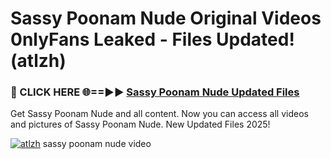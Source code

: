 # Sassy Poonam Nude Original Videos 0nlyFans Leaked - Files Updated! (atlzh)

<h3>🔴 CLICK HERE 🌐==►► <a href="https://tinyurl.com/4mcuefdz" rel="nofollow">Sassy Poonam Nude Updated Files</a></h3>

Get Sassy Poonam Nude and all content. Now you can access all videos and pictures of Sassy Poonam Nude. New Updated Files 2025!

[![atlzh](https://i.imgur.com/StAQSOY.gif)](https://tinyurl.com/4mcuefdz)
sassy poonam nude video